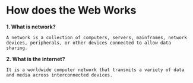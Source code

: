 # How does the Web Works

**1. What is network?**
```
A network is a collection of computers, servers, mainframes, network devices, peripherals, or other devices connected to allow data sharing.
```

**2. What is the internet?**
```
It is a worldwide computer network that transmits a variety of data and media across interconnected devices.
```

